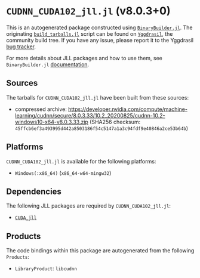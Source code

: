 # `CUDNN_CUDA102_jll.jl` (v8.0.3+0)

This is an autogenerated package constructed using [`BinaryBuilder.jl`](https://github.com/JuliaPackaging/BinaryBuilder.jl). The originating [`build_tarballs.jl`](https://github.com/JuliaPackaging/Yggdrasil/blob/6ab3bacd2f767377c64af9220361be413868a230/C/CUDNN/CUDNN_CUDA102/build_tarballs.jl) script can be found on [`Yggdrasil`](https://github.com/JuliaPackaging/Yggdrasil/), the community build tree.  If you have any issue, please report it to the Yggdrasil [bug tracker](https://github.com/JuliaPackaging/Yggdrasil/issues).

For more details about JLL packages and how to use them, see `BinaryBuilder.jl` [documentation](https://juliapackaging.github.io/BinaryBuilder.jl/dev/jll/).

## Sources

The tarballs for `CUDNN_CUDA102_jll.jl` have been built from these sources:

* compressed archive: https://developer.nvidia.com/compute/machine-learning/cudnn/secure/8.0.3.33/10.2_20200825/cudnn-10.2-windows10-x64-v8.0.3.33.zip (SHA256 checksum: `45ffcb6ef3a493995d442a8503186f54c5147a1a3c94fdf9e40846a2ce53b64b`)

## Platforms

`CUDNN_CUDA102_jll.jl` is available for the following platforms:

* `Windows(:x86_64)` (`x86_64-w64-mingw32`)

## Dependencies

The following JLL packages are required by `CUDNN_CUDA102_jll.jl`:

* [`CUDA_jll`](https://github.com/JuliaBinaryWrappers/CUDA_jll.jl)

## Products

The code bindings within this package are autogenerated from the following `Products`:

* `LibraryProduct`: `libcudnn`
